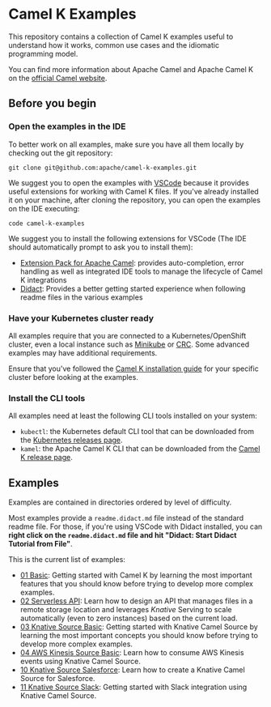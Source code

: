 # Camel K Examples

This repository contains a collection of Camel K examples useful to understand how it works, common use cases and the idiomatic programming model.

You can find more information about Apache Camel and Apache Camel K on the [official Camel website](https://camel.apache.org).

## Before you begin

### Open the examples in the IDE

To better work on all examples, make sure you have all them locally by checking out the git repository:

```
git clone git@github.com:apache/camel-k-examples.git
```

We suggest you to open the examples with [VSCode](https://code.visualstudio.com/) because it provides useful extensions for working with Camel K files.
If you've already installed it on your machine, after cloning the repository, you can open the examples on the IDE executing:

```
code camel-k-examples
```

We suggest you to install the following extensions for VSCode (The IDE should automatically prompt to ask you to install them):
- [Extension Pack for Apache Camel](https://marketplace.visualstudio.com/items?itemName=redhat.apache-camel-extension-pack): provides auto-completion, error handling as well as integrated IDE tools to manage the lifecycle of Camel K integrations
- [Didact](https://marketplace.visualstudio.com/items?itemName=redhat.vscode-didact): Provides a better getting started experience when following readme files in the various examples

### Have your Kubernetes cluster ready

All examples require that you are connected to a Kubernetes/OpenShift cluster, even a local instance such as [Minikube](https://github.com/kubernetes/minikube) or [CRC](https://github.com/code-ready/crc). Some advanced examples may have additional requirements.

Ensure that you've followed the [Camel K installation guide](https://camel.apache.org/camel-k/latest/installation/installation.html) for your specific cluster before looking at the examples.

### Install the CLI tools

All examples need at least the following CLI tools installed on your system:

- `kubectl`: the Kubernetes default CLI tool that can be downloaded from the [Kubernetes releases page](https://github.com/kubernetes/kubernetes/releases).
- `kamel`: the Apache Camel K CLI that can be downloaded from the [Camel K release page](https://github.com/apache/camel-k/releases).

## Examples

Examples are contained in directories ordered by level of difficulty.

Most examples provide a `readme.didact.md` file instead of the standard readme file. For those, if you're using VSCode with Didact installed, you can **right click on the `readme.didact.md` file and hit "Didact: Start Didact Tutorial from File"**.

This is the current list of examples:

- [01 Basic](./01-basic): Getting started with Camel K by learning the most important features that you should know before trying to develop more complex examples.
- [02 Serverless API](./02-serverless-api): Learn how to design an API that manages files in a remote storage location and leverages *Knative* Serving to scale automatically (even to zero instances) based on the current load.
- [03 Knative Source Basic](./03-knative-source-basic): Getting started with Knative Camel Source by learning the most important concepts you should know before trying to develop more complex examples.
- [04 AWS Kinesis Source Basic](./04-aws-kinesis-source-basic): Learn how to consume AWS Kinesis events using Knative Camel Source.
- [10 Knative Source Salesforce](./10-knative-source-salesforce): Learn how to create a Knative Camel Source for Salesforce.
- [11 Knative Source Slack](./11-knative-source-slack): Getting started with Slack integration using Knative Camel Source.

